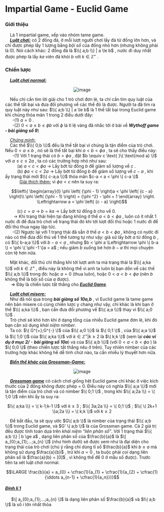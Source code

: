 # Impartial Game - Euclid Game
### Giới thiệu
&nbsp;&nbsp;&nbsp;&nbsp;Là 1 impartial game, xếp vào nhóm tame game. <br>
&nbsp;&nbsp;&nbsp;&nbsp;***<ins>Luật chơi:</ins>*** có 2 đống đá, ở mỗi lượt người chơi lấy đá từ đống lớn hơn, và chỉ được phép lấy 1 lượng bằng *bội số* của đống nhỏ hơn (nhưng không phải là 0). Nói cách khác: 2 đống đá là $\\{ a;b \\} | a \le b$ , nước đi duy nhất được phép là lấy $ka$ viên đá khỏi $b$ với $k \in \mathbb{Z}^+$ . <br>
### Chiến lược
&nbsp;&nbsp;&nbsp;&nbsp;***<ins>Luật chơi normal:</ins>*** <br>
<div align="center">
 
![image](https://github.com/MustardLawyer1995/LTTC-LTTCKH/assets/156400720/1a6b612b-f3cd-4d54-a6a2-fbb9ce9b332f)
</div>

&nbsp;&nbsp;&nbsp;&nbsp;Nếu chỉ cần tìm lời giải cho 1 trò chơi đơn lẻ, ta chỉ cần tìm quy luật của các thế tất bại và đưa đối phương về các thế đó là được. Người ta đã tìm ra quy luật này như sau: $\\{ a;b \\} | a \le b$ là 1 thế tất bại trong Euclid game khi chúng thỏa mãn 1 trong 2 điều dưới đây: <br>
&nbsp;&nbsp;&nbsp;&nbsp;&nbsp;&nbsp;-(1) $a=0$ . <br>
&nbsp;&nbsp;&nbsp;&nbsp;&nbsp;&nbsp;-(2) $0 < a \le b \le \phi b$ với $\phi$ là tỉ lệ vàng đã nhắc tới ở bài về ***Wythoff game - bài giảng số 9***) <br>

&nbsp;&nbsp;&nbsp;&nbsp;*<ins>Chứng minh:</ins>* <br>
&nbsp;&nbsp;&nbsp;&nbsp;Các thế $\\{ 0;b \\}$ đều là thế tất bại vì chúng là tận điểm của trò chơi. Nếu  $0 < a \le b$ , nó sẽ là thế tất bại khi $a < b < \phi a$ , ta sẽ cho thấy điều này:<br>
&nbsp;&nbsp;&nbsp;&nbsp;&nbsp;&nbsp;-(1) Với 1 trạng thái có $b > \phi a$ , đặt $b \equiv c \text{ }\( \text{mod a} \)$ với $a \le c \le 2a$ , ta có các trường hợp nhỏ như sau: <br>
&nbsp;&nbsp;&nbsp;&nbsp;&nbsp;&nbsp;&nbsp;&nbsp;&nbsp;&nbsp;(a) $a < c < \phi a$ $\rightarrow$ Lấy bớt từ đống $b$ để giảm số lượng về $c$ . <br>
&nbsp;&nbsp;&nbsp;&nbsp;&nbsp;&nbsp;&nbsp;&nbsp;&nbsp;&nbsp;(b) $\phi a < c < 2a$ $\rightarrow$ Lấy bớt từ đống $b$ để giảm số lượng về $c-a$ , khi ấy trạng thái mới $\\{ c-a;a \\}$ thỏa mãn $c-a < a < \phi \( c-a \)$ <br> 
&nbsp;&nbsp;&nbsp;&nbsp;&nbsp;&nbsp;&nbsp;&nbsp;&nbsp;&nbsp;&nbsp;&nbsp;<ins>Giải thích thêm:</ins> vì $\phi a < c$ nên ta suy ra: <br>

```math
\left\{ \begin{array}{l}
\phi \left( {\phi  - 1} \right)a < \phi \left( {c - a} \right)\\
\phi \left( {\phi  - 1} \right) = {\phi ^2} - \phi  = 1
\end{array} \right. \Leftrightarrow a < \phi \left( {c - a} \right)
```
&nbsp;&nbsp;&nbsp;&nbsp;&nbsp;&nbsp;&nbsp;&nbsp;&nbsp;&nbsp;(c) $c=a$ $\rightarrow$ $b = ka$ $\rightarrow$ Lấy bớt từ đống $b$ cho về 0. <br>
&nbsp;&nbsp;&nbsp;&nbsp;&nbsp;&nbsp; $\longrightarrow$ Khi trạng thái hiện tại đang không ở thế $a < b < \phi a$ , luôn có ít nhất 1 nước đi để đưa trò chơi về trạng thái đó khi tới lượt đối thủ hoặc 1 nước đi để đối thủ thua ngay lập tức. <br>
&nbsp;&nbsp;&nbsp;&nbsp;&nbsp;&nbsp;-(2) Ngược lại với 1 trạng thái đã sẵn ở thế $a < b < \phi a$ , không có nước đi nào có thể đưa đối thủ về 1 thế tương tự như vậy: giả sử lấy bớt $a$ từ đống $b$ , có $\\{ b-a;a \\}$ với $b-a < a$ , nhưng $b < \phi a \Leftrightarrow \phi \( b-a \) < \phi \( \phi -1 \)a = a$ ; nếu giảm $b$ xuống bé hơn $b-a$ thì mọi chuyện còn tệ hơn nữa. <br>

&nbsp;&nbsp;&nbsp;&nbsp;Mặt khác, đối thủ chỉ thắng khi tới lượt anh ta mà trạng thái là $\\{ a;ka \\}$ với $k \in \mathbb{Z}^+$ , điều này là không thể vì anh ta luôn bị bạn dồn về các thế $\\{ a;b \\}$ trong đó: hoặc $a=0$ (thua luôn), hoặc $0 < a < b < \phi a$ (nên $b$ không thể là bội số của $a$ được). <br>
&nbsp;&nbsp;&nbsp;&nbsp; $\Longrightarrow$ Đây là chiến lược tất thắng cho ***<ins>Euclid Game</ins>***. <br>

&nbsp;&nbsp;&nbsp;&nbsp;***<ins>Luật chơi misere:</ins>*** <br>
&nbsp;&nbsp;&nbsp;&nbsp;Như đã nói qua trong ***bài giảng số 10a,b*** , vì Euclid game là tame game nên bản misere có cùng chiến lược y chang như vậy, chỉ khác là khi bạn ở thế $\\{ a;ka \\}$ , bạn cần đưa đối phương về $\\{ a;a \\}$ thay vì $\\{ a;0 \\}$ . <br>
&nbsp;&nbsp;&nbsp;&nbsp;Trò chơi sẽ khó hơn khi ở dạng tổng của nhiều Euclid game đơn lẻ, khi đó bạn cần sử dụng *khái niệm nimber*. <br>
&nbsp;&nbsp;&nbsp;&nbsp;Ta có: $\( G^{+};G^{-} \)$ của $\\{ a;0 \\}$ là $\( 0;1 \)$ , của $\\{ a;a \\}$ là $\( 1;0 \)$ của $\\{ a;ka \\}$ với $k \in \mathbb{Z}^+ | k \ge 2$ là $\( k;k \)$ (xem lại ***các ví dụ ở mục 2/*** - ***bài giảng số 10a***) và của $\\{ a;b \\}$ (với $0 < a < b < \phi a$ ) là $\( 0;0 \)$ (theo chiến lược tất thắng nêu ở trên). Tuy nhiên nimber của các trường hợp khác không hề dễ tính chút nào, ta cần nhiều lý thuyết hơn nữa.  <br>

&nbsp;&nbsp;&nbsp;&nbsp;***<ins>Biến thể khác của Grossman-Game:</ins>*** <br>
<div align="center">
 
![image](https://github.com/MustardLawyer1995/LTTC-LTTCKH/assets/156400720/60c9ff8c-1803-4b39-ac40-d17d43cdda66)
</div>

&nbsp;&nbsp;&nbsp;&nbsp;***<ins>Grossman game</ins>*** có cách chơi giống hệt Euclid game chỉ khác ở việc kích thước của 2 đống không được phép = 0. Điều này có nghĩa $\\{ a;a \\}$ mới là tận điểm của trò chơi và có nimber $\( 0;1 \)$ , trong khi $\\{ a;2a \\} = \( 1;0 \)$ nên khi ấy ta suy ra: <br>
<div align="center">
  
$\\{ a;ka \\} = \( k-1;k-1 \)$ với $k \ge 3$ ; $\\{ 3a;2a \\} = \( 0;1 \)$ ; $\\{ \( 2k+1 \)a;2a \\} = \( k;k \)$ với $k \ge 2$ 
</div>

&nbsp;&nbsp;&nbsp;&nbsp;Để bắt đầu, ta sẽ quy ước $G\( a;b \)$ là nimber của trạng thái $\\{ a;b \\}$ trong Euclid game, và $G' \( a;b \)$ là của Grossman game. Cả 2 giá trị đều được tính toán dựa trên *khái niệm "liên phân số"*. Với 1 trạng thái $\\{ a;b \\} | b \ge a$ , dạng liên phân số của $\frac{b}{a}$ là $\[ a_{0};a_{1};...;a_{n} \]$ (như hình dưới) sẽ được xem như là đại diện cho trạng thái của trò chơi (chú ý rằng chỉ dùng tỉ số $\frac{b}{a}$ khi $b \ge a$ mà không sử dụng $\frac{a}{b}$ , trừ khi $a=0$ , ta buộc phải coi dạng liên phân số là $\frac{a}{b} = [0]$ , vì không thể để 0 ở mẫu số được). Trước tiên ta xét luật chơi normal. <br>

```math
\LARGE \frac{b}{a} = a_{0} + \cfrac{1}{a_{1} + \cfrac{1}{a_{2} + \cfrac{1}{\ddots a_{n-1} + \cfrac{1}{a_n}}}}
```
#### *<ins>Định lí 1</ins>*
&nbsp;&nbsp;&nbsp;&nbsp; $\[ a_{0};a_{1};...;a_{n} \]$ là dạng liên phân số $\frac{b}{a}$ và $I\( a;b \)$ là số $i$ lớn nhất thỏa 





















